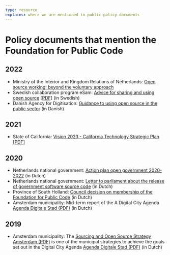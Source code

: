 ```yaml
---
type: resource
explains: where we are mentioned in public policy documents
---
```


# Policy documents that mention the Foundation for Public Code

## 2022

* Ministry of the Interior and Kingdom Relations of  Netherlands: [Open source working: beyond the voluntary approach](https://www.rijksoverheid.nl/documenten/rapporten/2022/09/13/opensourcewerken-de-vrijblijvendheid-voorbij)
* Swedish collaboration program eSam: [Advice for sharing and using open source](https://www.esamverka.se/aktuellt/nyheter/nyheter/2022-03-14-rad-for-delning-och-anvandning-av-oppen-kallkod.html) [[PDF]](https://www.esamverka.se/download/18.74e1936a1808eb1ad123f609/1652347194550/ES2022-09%20Delning%20och%20anv%C3%A4ndning%20av%20%C3%B6ppen%20k%C3%A4llkod.pdf) (in Swedish)
* Danish Agency for Digitisation: [Guidance to using open source in the public sector](https://arkitektur.digst.dk/node/1173) (in Danish)

## 2021

* State of California: [Vision 2023 - California Technology Strategic Plan](https://vision2023.cdt.ca.gov/) [[PDF]](https://vision2023.cdt.ca.gov/pdf/Vision-2023-California-Technology-Strategic-Plan.pdf)

## 2020

* Netherlands national government: [Action plan open government 2020-2022](https://www.open-overheid.nl/actieplan-open-overheid-2020-2022/) (in Dutch)
* Netherlands national government: [Letter to parliament about the release of government software source code](https://www.rijksoverheid.nl/documenten/kamerstukken/2020/04/17/kamerbrief-inzake-vrijgeven-broncode-overheidssoftware) (in Dutch)
* Province of South Holland: [Council decision on membership of the Foundation for Public Code](https://www.zuid-holland.nl/overons/bestuur-zh/gedeputeerde-staten/besluiten/2020/september/1-september/lidmaatschap-foundation-for-public-code-vereniging/) (in Dutch)
* Amsterdam municipality: Mid-term report of the A Digital City Agenda [Agenda Digitale Stad (PDF)](https://amsterdam.raadsinformatie.nl/document/9725293/1/09012f9783374971) (in Dutch)

## 2019

* Amsterdam municipality: The [Sourcing and Open Source Strategy Amsterdam (PDF)](https://amsterdam.raadsinformatie.nl/document/7880446/1/09012f9782a30a08) is one of the municipal strategies to achieve the goals set out in the Digital City Agenda [Agenda Digitale Stad (PDF)](https://collaboration.publiccode.net/nextcloud/index.php/s/PxbDn8RkGG2ZgX8) (in Dutch)
